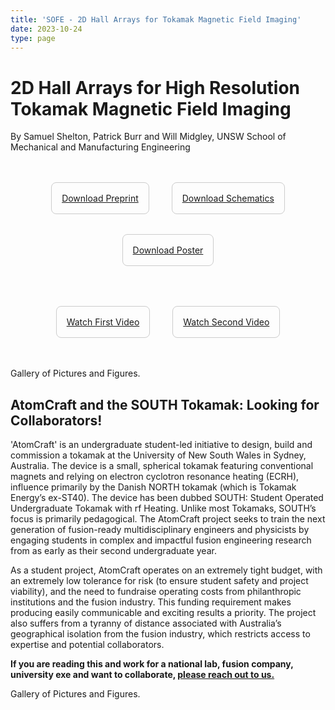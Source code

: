 ```yaml
---
title: 'SOFE - 2D Hall Arrays for Tokamak Magnetic Field Imaging'
date: 2023-10-24
type: page
---
```


# 2D Hall Arrays for High Resolution Tokamak Magnetic Field Imaging

By Samuel Shelton, Patrick Burr and Will Midgley, UNSW School of Mechanical and Manufacturing Engineering

<div style="max-width: 800px; margin: 2rem auto; font-family: -apple-system, BlinkMacSystemFont, 'Segoe UI', system-ui, sans-serif;">

  <!-- PDF Download Buttons -->
  <div style="text-align: center; margin: 2rem 0;">
    <div style="display: inline-block; margin: 1rem; padding: 1rem; border: 1px solid #ccc; border-radius: 8px;">
      <a class="btn btn-primary" href="/demo.pdf" download="HallArray_preprint_SOFE25.pdf">
        <i class="fas fa-file-pdf"></i> Download Preprint
      </a>
    </div>
    <div style="display: inline-block; margin: 1rem; padding: 1rem; border: 1px solid #ccc; border-radius: 8px;">
      <a class="btn btn-primary" href="/demo.pdf" download="HallArray_schematics_SOFE25.pdf">
        <i class="fas fa-project-diagram"></i> Download Schematics
      </a>
    </div>
    <div style="display: inline-block; margin: 1rem; padding: 1rem; border: 1px solid #ccc; border-radius: 8px;">
      <a class="btn btn-primary" href="/demo.pdf" download="HallArray_poster_SOFE25.pdf">
        <i class="fas fa-chart-bar"></i> Download Poster
      </a>
    </div>
  </div>

  <!-- YouTube Video Buttons -->
  <div style="text-align: center; margin: 2rem 0;">
    <div style="display: inline-block; margin: 1rem; padding: 1rem; border: 1px solid #ccc; border-radius: 8px;">
      <a class="btn btn-secondary" href="https://youtu.be/roVHeTKtLwU" target="_blank" rel="noopener noreferrer">
        <i class="fab fa-youtube"></i> Watch First Video
      </a>
    </div>
    <div style="display: inline-block; margin: 1rem; padding: 1rem; border: 1px solid #ccc; border-radius: 8px;">
      <a class="btn btn-secondary" href="https://youtu.be/roVHeTKtLwU" target="_blank" rel="noopener noreferrer">
        <i class="fab fa-youtube"></i> Watch Second Video
      </a>
    </div>
  </div>

</div>

Gallery of Pictures and Figures.

## AtomCraft and the SOUTH Tokamak: Looking for Collaborators!

'AtomCraft' is an undergraduate student-led initiative to design, build and commission a tokamak at the University of New South Wales in Sydney, Australia. The device is a small, spherical tokamak featuring conventional magnets and relying on electron cyclotron resonance heating (ECRH), influence primarily by the Danish NORTH tokamak (which is Tokamak Energy’s ex-ST40). The device has been dubbed SOUTH: Student Operated Undergraduate Tokamak with rf Heating. Unlike most Tokamaks, SOUTH’s focus is primarily pedagogical. The AtomCraft project seeks to train the next generation of fusion-ready multidisciplinary engineers and physicists by engaging students in complex and impactful fusion engineering research from as early as their second undergraduate year.

As a student project, AtomCraft operates on an extremely tight budget, with an extremely low tolerance for risk (to ensure student safety and project viability), and the need to fundraise operating costs from philanthropic institutions and the fusion industry. This funding requirement makes producing easily communicable and exciting results a priority. The project also suffers from a tyranny of distance associated with Australia’s geographical isolation from the fusion industry, which restricts access to expertise and potential collaborators.

**If you are reading this and work for a national lab, fusion company, university exe and want to collaborate, [please reach out to us.](https://linktr.ee/atomcraftunsw)**

Gallery of Pictures and Figures.
